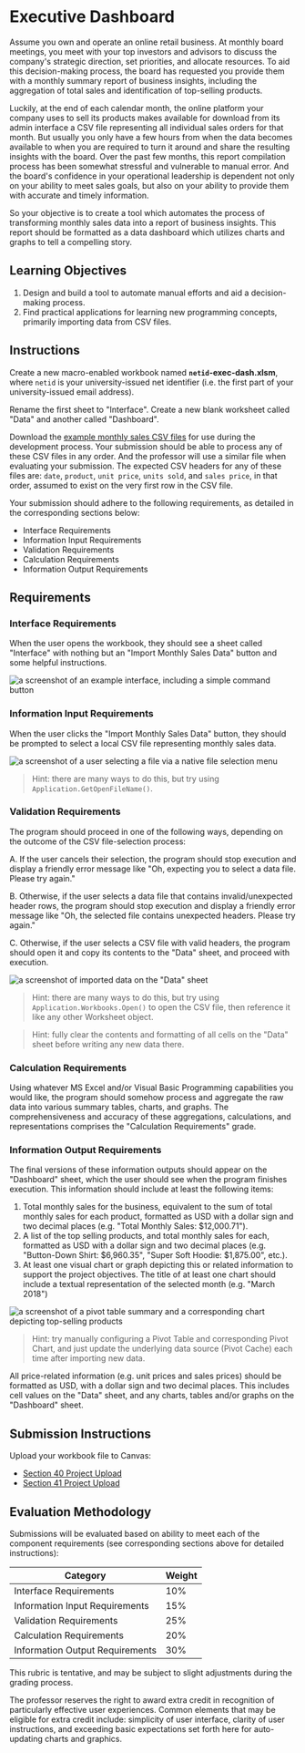 # Executive Dashboard

Assume you own and operate an online retail business. At monthly board meetings, you meet with your top investors and advisors to discuss the company's strategic direction, set priorities, and allocate resources. To aid this decision-making process, the board has requested you provide them with a monthly summary report of business insights, including the aggregation of total sales and identification of top-selling products.

Luckily, at the end of each calendar month, the online platform your company uses to sell its products makes available for download from its admin interface a CSV file representing all individual sales orders for that month. But usually you only have a few hours from when the data becomes available to when you are required to turn it around and share the resulting insights with the board. Over the past few months, this report compilation process has been somewhat stressful and vulnerable to manual error. And the board's confidence in your operational leadership is dependent not only on your ability to meet sales goals, but also on your ability to provide them with accurate and timely information.

So your objective is to create a tool which automates the process of transforming monthly sales data into a report of business insights. This report should be formatted as a data dashboard which utilizes charts and graphs to tell a compelling story.

## Learning Objectives

  1. Design and build a tool to automate manual efforts and aid a decision-making process.
  2. Find practical applications for learning new programming concepts, primarily importing data from CSV files.

## Instructions

Create a new macro-enabled workbook named **`netid`-exec-dash.xlsm**, where `netid` is your university-issued net identifier (i.e. the first part of your university-issued email address).

Rename the first sheet to "Interface". Create a new blank worksheet called "Data" and another called "Dashboard".

Download the [example monthly sales CSV files](data/) for use during the development process. Your submission should be able to process any of these CSV files in any order. And the professor will use a similar file when evaluating your submission. The expected CSV headers for any of these files are: `date`, `product`, `unit price`, `units sold`, and `sales price`, in that order, assumed to exist on the very first row in the CSV file.

Your submission should adhere to the following requirements, as detailed in the corresponding sections below:

  + Interface Requirements
  + Information Input Requirements
  + Validation Requirements
  + Calculation Requirements
  + Information Output Requirements

## Requirements

### Interface Requirements

When the user opens the workbook, they should see a sheet called "Interface" with nothing but an "Import Monthly Sales Data" button and some helpful instructions.

![a screenshot of an example interface, including a simple command button](example-interface.png)

### Information Input Requirements

When the user clicks the "Import Monthly Sales Data" button, they should be prompted to select a local CSV file representing monthly sales data.

![a screenshot of a user selecting a file via a native file selection menu](example-import-dialogue.png)

> Hint: there are many ways to do this, but try using `Application.GetOpenFileName()`.

### Validation Requirements

The program should proceed in one of the following ways, depending on the outcome of the CSV file-selection process:

  A. If the user cancels their selection, the program should stop execution and display a friendly error message like "Oh, expecting you to select a data file. Please try again."

  B. Otherwise, if the user selects a data file that contains invalid/unexpected header rows, the program should stop execution and display a friendly error message like "Oh, the selected file contains unexpected headers. Please try again."

  C. Otherwise, if the user selects a CSV file with valid headers, the program should open it and copy its contents to the "Data" sheet, and proceed with execution.

![a screenshot of imported data on the "Data" sheet](example-data-march.png)

> Hint: there are many ways to do this, but try using `Application.Workbooks.Open()` to open the CSV file, then reference it like any other Worksheet object.

> Hint: fully clear the contents and formatting of all cells on the "Data" sheet before writing any new data there.

### Calculation Requirements

Using whatever MS Excel and/or Visual Basic Programming capabilities you would like, the program should somehow process and aggregate the raw data into various summary tables, charts, and graphs. The comprehensiveness and accuracy of these aggregations, calculations, and representations comprises the "Calculation Requirements" grade.

### Information Output Requirements

The final versions of these information outputs should appear on the "Dashboard" sheet, which the user should see when the program finishes execution. This information should include at least the following items:

  1. Total monthly sales for the business, equivalent to the sum of total monthly sales for each product, formatted as USD with a dollar sign and two decimal places (e.g. "Total Monthly Sales: $12,000.71").
  2. A list of the top selling products, and total monthly sales for each, formatted as USD with a dollar sign and two decimal places (e.g. "Button-Down Shirt: $6,960.35", "Super Soft Hoodie: $1,875.00", etc.).
  3. At least one visual chart or graph depicting this or related information to support the project objectives. The title of at least one chart should include a textual representation of the selected month (e.g. "March 2018")

![a screenshot of a pivot table summary and a corresponding chart depicting top-selling products](example-dashboard-march.png)

> Hint: try manually configuring a Pivot Table and corresponding Pivot Chart, and just update the underlying data source (Pivot Cache) each time after importing new data.

All price-related information (e.g. unit prices and sales prices) should be formatted as USD, with a dollar sign and two decimal places. This includes cell values on the "Data" sheet, and any charts, tables and/or graphs on the "Dashboard" sheet.

## Submission Instructions

Upload your workbook file to Canvas:

  + [Section 40 Project Upload](https://georgetown.instructure.com/courses/54379/assignments/123535)
  + [Section 41 Project Upload](https://georgetown.instructure.com/courses/54380/assignments/123532)

## Evaluation Methodology

Submissions will be evaluated based on ability to meet each of the component requirements (see corresponding sections above for detailed instructions):

Category | Weight
--- | ---
Interface Requirements | 10%
Information Input Requirements | 15%
Validation Requirements | 25%
Calculation Requirements | 20%
Information Output Requirements | 30%

This rubric is tentative, and may be subject to slight adjustments during the grading process.

The professor reserves the right to award extra credit in recognition of particularly effective user experiences. Common elements that may be eligible for extra credit include: simplicity of user interface, clarity of user instructions, and exceeding basic expectations set forth here for auto-updating charts and graphics.
